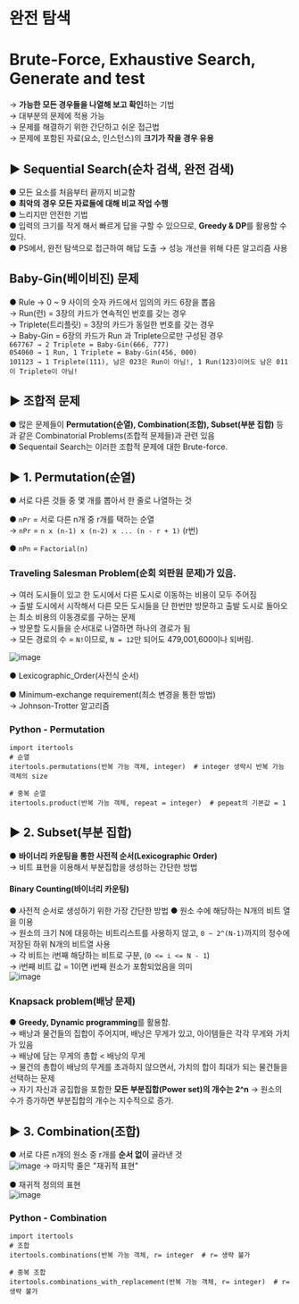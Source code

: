 # 완전 탐색
# Brute-Force, Exhaustive Search, Generate and test
→ **가능한 모든 경우들을 나열해 보고 확인**하는 기법  
→ 대부분의 문제에 적용 가능  
→ 문제를 해결하기 위한 간단하고 쉬운 접근법  
→ 문제에 포함된 자료(요소, 인스턴스)의 **크기가 작을 경우 유용**  

## ▶ Sequential Search(순차 검색, 완전 검색)
● 모든 요소를 처음부터 끝까지 비교함  
● **최악의 경우 모든 자료들에 대해 비교 작업 수행**  
● 느리지만 안전한 기법  
● 입력의 크기를 작게 해서 빠르게 답을 구할 수 있으므로, **Greedy & DP**를 활용할 수 있다.  
● PS에서, 완전 탐색으로 접근하여 해답 도출 → 성능 개선을 위해 다른 알고리즘 사용  

## Baby-Gin(베이비진) 문제
● Rule
  → 0 ~ 9 사이의 숫자 카드에서 임의의 카드 6장을 뽑음  
  → Run(런) = 3장의 카드가 연속적인 번호를 갖는 경우   
  → Triplete(트리플릿) = 3장의 카드가 동일한 번호를 갖는 경우  
  → Baby-Gin = 6장의 카드가 Run 과 Triplete으로만 구성된 경우  
  `667767 → 2 Triplete = Baby-Gin(666, 777)`      
  `054060 → 1 Run, 1 Triplete = Baby-Gin(456, 000)`    
  `101123 → 1 Triplete(111), 남은 023은 Run이 아님!, 1 Run(123)이어도 남은 011이 Triplete이 아님!`      

## ▶ 조합적 문제
● 많은 문제들이 **Permutation(순열), Combination(조합), Subset(부분 집합)** 등과 같은 Combinatorial Problems(조합적 문제들)과 관련 있음  
● Sequentail Search는 이러한 조합적 문제에 대한 Brute-force.  

## ▶ 1. Permutation(순열)
● 서로 다른 것들 중 몇 개를 뽑아서 한 줄로 나열하는 것  

● `nPr` = 서로 다른 n개 중 r개를 택하는 순열  
  → `nPr` = `n x (n-1) x (n-2) x ... (n - r + 1)` (r번)  

● `nPn` = `Factorial(n)`  

### **Traveling Salesman Problem**(순회 외판원 문제)가 있음.  
  → 여러 도시들이 있고 한 도시에서 다른 도시로 이동하는 비용이 모두 주어짐  
  → 출발 도시에서 시작해서 다른 모든 도시들을 단 한번만 방문하고 출발 도시로 돌아오는 최소 비용의 이동경로를 구하는 문제  
  → 방문할 도시들을 순서대로 나열하면 하나의 경로가 됨  
  → 모든 경로의 수 = `N!`이므로, `N = 12`만 되어도 479,001,600이나 되버림.    

![image](https://user-images.githubusercontent.com/33312417/232734924-e39dce3f-c080-4b2b-9136-9c03092996af.png)


● Lexicographic_Order(사전식 순서)  

● Minimum-exchange requirement(최소 변경을 통한 방법)  
→ Johnson-Trotter 알고리즘  

### Python - Permutation
`import itertools`  
`# 순열`  
`itertools.permutations(반복 가능 객체, integer)  # integer 생략시 반복 가능 객체의 size`  
  
`# 중복 순열`  
`itertools.product(반복 가능 객체, repeat = integer)  # pepeat의 기본값 = 1`  


## ▶ 2. Subset(부분 집합)
● **바이너리 카운팅을 통한 사전적 순서(Lexicographic Order)**    
  → 비트 표현을 이용해서 부분집합을 생성하는 간단한 방법  
#### Binary Counting(바이너리 카운팅)  
● 사전적 순서로 생성하기 위한 가장 간단한 방법
● 원소 수에 해당하는 N개의 비트 열을 이용  
  → 원소의 크기 N에 대응하는 비트리스트를 사용하지 않고, `0 ~ 2^(N-1)`까지의 정수에 저장된 하위 N개의 비트열 사용  
  → 각 비트는 i번째 해당하는 비트로 구분, (`0 <= i <= N - 1`)  
  → i번째 비트 값 = 1이면 i번째 원소가 포함되었음을 의미  
  ![image](https://user-images.githubusercontent.com/33312417/232743139-7c60da5e-fd98-41fd-8e73-29aed00b3eeb.png)


  
### Knapsack problem(배낭 문제)    
● **Greedy, Dynamic programming**를 활용함.  
  → 배낭과 물건들의 집합이 주어지며, 배낭은 무게가 있고, 아이템들은 각각 무게와 가치가 있음  
  → 배낭에 담는 무게의 총합 < 배낭의 무게  
  → 물건의 총합이 배낭의 무게를 초과하지 않으면서, 가치의 합이 최대가 되는 물건들을 선택하는 문제  
  → 자기 자신과 공집합을 포함한 **모든 부분집합(Power set)의 개수는 2^n**
  → 원소의 수가 증가하면 부분집합의 개수는 지수적으로 증가.  
    
## ▶ 3. Combination(조합)
● 서로 다른 n개의 원소 중 r개를 **순서 없이** 골라낸 것  
![image](https://user-images.githubusercontent.com/33312417/232743498-d3f76291-e43e-46e1-8a5e-6b526d534c91.png)
→ 마지막 줄은 "재귀적 표현"  

● 재귀적 정의의 표현  
![image](https://user-images.githubusercontent.com/33312417/232744191-ec867d93-deae-478e-83f2-25c7b4e17298.png)


### Python - Combination
`import itertools`  
`# 조합`  
`itertools.combinations(반복 가능 객체, r= integer  # r= 생략 불가`  
  
`# 중복 조합`  
`itertools.combinations_with_replacement(반복 가능 객체, r= integer)  # r= 생략 불가`  



  

